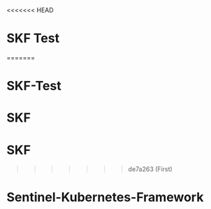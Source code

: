 <<<<<<< HEAD
# SKF Test
=======
# SKF-Test
# SKF
# SKF
>>>>>>> de7a263 (First)
# Sentinel-Kubernetes-Framework
